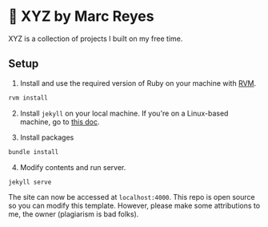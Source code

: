 # 🚀 XYZ by Marc Reyes

XYZ is a collection of projects I built on my free time.

## Setup
1. Install and use the required version of Ruby on your machine with [RVM](https://rvm.io/).
```sh
rvm install
```

2. Install `jekyll` on your local machine. If you're on a Linux-based machine, go to [this doc](https://jekyllrb.com/docs/installation/ubuntu/).

3. Install packages
```sh
bundle install
```

4. Modify contents and run server.
```sh
jekyll serve
```

The site can now be accessed at `localhost:4000`. This repo is open source so you can modify this template. However, please make some attributions to me, the owner (plagiarism is bad folks).